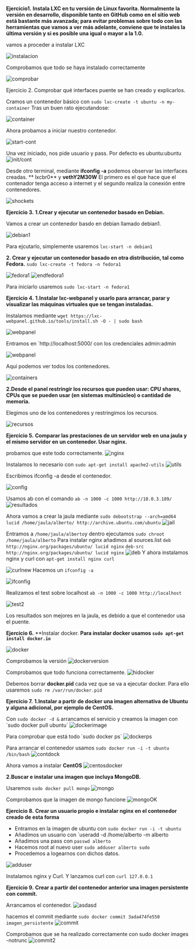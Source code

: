 **Ejercicio1.**
**Instala LXC en tu versión de Linux favorita. Normalmente la 
versión en desarrollo, disponible tanto en GitHub como en el sitio web 
está bastante más avanzada; para evitar problemas sobre todo con las 
herramientas que vamos a ver más adelante, conviene que te instales la 
última versión y si es posible una igual o mayor a la 1.0.**

vamos a proceder a instalar LXC

![instalacion](https://i.gyazo.com/44ab70513fb23fb064fcdd92689af464.png)

Comprobamos que todo se haya instalado correctamente

![comprobar](https://i.gyazo.com/43c2d28dd36eb8d118c4b727e59b5e07.png)

Ejercicio 2.
Comprobar qué interfaces puente se han creado y explicarlos.


Cramos un contenedor básico con `sudo lxc-create -t ubuntu -n my-container`
Tras un buen rato ejecutandose:

![container](https://i.gyazo.com/a7282bdf96a0fe87fc7fad0e7d842429.png)

Ahora probamos a iniciar nuestro contenedor.

![start-cont](https://i.gyazo.com/1d797d4456c071e77a9b48568370cd53.png)

Una vez iniciado, nos pide usuario y pass. Por defecto es ubuntu:ubuntu
![init/cont](https://i.gyazo.com/f1512424bad7827aaf8965ed90d56a2b.png)



Desde otro terminal, mediante **ifconfig -a** podemos observar las interfaces creadas.
** lxcbr0** y **vethY2M30W**
El primero es el que hace que el contenador tenga acceso a internet y el segundo realiza
la conexión entre contenedores.

![shockets](https://i.gyazo.com/9e16ec9717dc98add05158dd0d75c0d6.png)


**Ejercicio 3.**
**1.Crear y ejecutar un contenedor basado en Debian.**

Vamos  a crear un contenedor basdo en debian llamado debian1.

![debian1](https://i.gyazo.com/407894009d72b17339f57acc367572d8.png)

Para ejcutarlo, simplemente usaremos `lxc-start -n debian1`

**2. Crear y ejecutar un contenedor basado en otra distribución, tal como Fedora.**
`sudo lxc-create -t fedora -n fedora1`

![fedora1](https://i.gyazo.com/fffd8f4489c5fb7ac79d2c528178c3a4.png)
![endfedora1](https://i.gyazo.com/7b75d8cf532fbd164ff5e039d6c555af.png)

Para iniciarlo usaremos `sudo lxc-start -n fedora1`

**Ejercicio 4.**
**1.Instalar lxc-webpanel y usarlo para arrancar, parar y visualizar las máquinas
 virtuales que se tengan instaladas.**
 
 Instalamos mediante `wget https://lxc-webpanel.github.io/tools/install.sh -O - | sudo bash`
 
![webpanel](https://i.gyazo.com/e86e29a3f97811d15e8d994988b4ec3d.png)

Entramos en `http://localhost:5000/ con los credenciales admin:admin

![webpanel](https://i.gyazo.com/4a67aa182e2decd66ed8f0decc83273b.png)

Aquí podemos ver todos los contenedores.

![containers](https://i.gyazo.com/309961f685032cd48e1ea626bb121d5b.png)

**2.Desde el panel restringir los recursos que pueden usar: CPU shares, CPUs que se pueden usar 
(en sistemas multinúcleo) o cantidad de memoria.**

Elegimos uno de los contenedores y restringimos los recursos.

![recursos](https://i.gyazo.com/bece5d065ee3b42326eb9b494b247143.png)

**Ejercicio 5.**
**Comparar las prestaciones de un servidor web en una jaula y el mismo servidor en un contenedor.
Usar nginx.**

probamos que este todo correctamente.
![nginx](https://i.gyazo.com/8dcad7e2cdf08157cb898b3e6944f5e8.png)

Instalamos lo necesario con `sudo apt-get install apache2-utils`
![utils](https://i.gyazo.com/ad08e5d4cdb23779a8515f74bc93efe9.png)

Escribimos ifconfig -a desde el contenedor.

![config](https://i.gyazo.com/8b2845f425b5992bfb484c0decd471b4.png)

Usamos ab con el comando `ab -n 1000 -c 1000 http://10.0.3.189/`
![resultados](https://i.gyazo.com/6b25a5c918a853678ffd7082554ff4b8.png)

Ahora vamos a crear la jaula mediante `sudo debootstrap --arch=amd64 
lucid /home/jaula/alberto/ http://archive.ubuntu.com/ubuntu`
![jail](https://i.gyazo.com/91e61109d342198977be226399008be1.png)

Entramos a `/home/jaula/alberto`y dentro ejecutamos `sudo chroot /home/jaula/alberto`
Para instalar nginx añadimos al sources.list 
`deb http://nginx.org/packages/ubuntu/ lucid nginx`
`deb-src http://nginx.org/packages/ubuntu/ lucid nginx`
![deb](https://i.gyazo.com/5b5460d2a7064aad45edf2ee7fe96389.png)
Y ahora instalamos nginx y curl con `apt-get install nginx curl`

![curlnew](https://i.gyazo.com/16c6588ec2da656a47ec9653b729ee6c.png)
Hacemos un `ifconfig -a`

![ifconfig](https://i.gyazo.com/63bbad4b94df5af35ab5b2a5de2c768c.png)

Realizamos el test sobre localhost `ab -n 1000 -c 1000 http://localhost`

![test2](https://i.gyazo.com/a7c3986dd5dcc2f77b55641c15625b6e.png)

Los resultados son mejores en la jaula, es debido a que el contenedor usa el puente.

**Ejercicio 6.**
**Instalar docker.
**Para instalar docker usamos `sudo apt-get install docker.io`**
 
![docker](https://i.gyazo.com/adb8fb7df2ee569a5c6c0c948d75c5df.png)

Comprobamos la versión
![dockerversion](https://i.gyazo.com/ed199c9cb38a0dbb14887e927eb7ce5b.png)

Comprobamos que todo funciona correctamente.
![hidocker](https://i.gyazo.com/1f0ce0123e2542835bf0a8ee0efde081.png)

Debemos borrar **docker.pid** cada vez que se va a ejecutar docker. 
Para ello usaremos `sudo rm /var/run/docker.pid`

**Ejercicio 7.**
**1.Instalar a partir de docker una imagen alternativa de Ubuntu y alguna 
adicional, por ejemplo de CentOS.**

Con `sudo docker -d &` arrancamos el servicio y creamos la imagen con 
`sudo docker pull ubuntu´
![dockerimage](https://i.gyazo.com/17215385cf9ee803d6f637549dcbecb8.png)

Para comprobar que está todo ´sudo docker ps`
![dockerps](https://i.gyazo.com/727a0d6ffdad6fec1fcc1da1177eab0a.png)

Para arrancar el contenedor usamos `sudo docker run -i -t ubuntu /bin/bash`
![contdock](https://i.gyazo.com/0a8f470ba33a6d85b3618e558ac52655.png)

Ahora vamos a instalar **CentOS**
![centosdocker](https://i.gyazo.com/79ecdabf709ed1ff3bfe6279410a760f.png)

**2.Buscar e instalar una imagen que incluya MongoDB.**

Usaremos `sudo docker pull mongo`
![mongo](https://i.gyazo.com/64814760589eeed891caf2c0b05b93c6.png)

Comprobamos que la imagen de mongo funcione
![mongoOK](https://i.gyazo.com/e44da58fd67fe8989f83b2f1df86feb1.png)

**Ejercicio 8.**
**Crear un usuario propio e instalar nginx en el contenedor creado de esta forma**

- Entramos en la imagen de ubuntu con `sudo docker run -i -t ubuntu`
- Añadimos un usuario con `useradd -d /home/alberto -m alberto
- Añadimos una pass con `passwd alberto`
- Hacemos root al nuevo user `sudo adduser alberto sudo`
- Procedemos a logearnos con dichos datos.

![adduser](https://i.gyazo.com/2a21075e6307c431042750ff1c68e2be.png)

Instalamos nginx y Curl. Y lanzamos curl con `curl 127.0.0.1`

**Ejercicio 9.**
**Crear a partir del contenedor anterior una imagen persistente con commit.**

Arrancamos el contenedor.
![asdasd](https://i.gyazo.com/e879637577b91cb3633ee2e6e6dacb57.png)

hacemos el commit mediante `sudo docker commit 3ada474fe550 imagen_persistente`
![commit](https://i.gyazo.com/fc0fd1e2cbb54668d34091c3573bcc10.png)

Comprobamos que se ha realizado correctamente con sudo docker images -notrunc
![commit2](https://i.gyazo.com/c5b8c7179de313116b4b58bc5c03d746.png)



